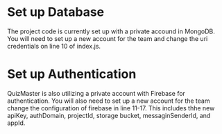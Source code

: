 # Set up Database
The project code is currently set up with a private accound in MongoDB. 
You will need to set up a new account for the team and change the uri credentials on line 10 of index.js.


# Set up Authentication
QuizMaster is also utilizing a private account with Firebase for authentication. 
You will also need to set up a new account for the team change the configuration of firebase in line 11-17.
This includes thhe new apiKey, authDomain, projectId, storage bucket, messaginSenderId, and appId.


